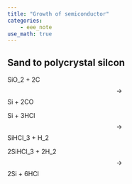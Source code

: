 ```yaml
---
title: "Growth of semiconductor"
categories:
    - eee_note
use_math: true
---
```


## Sand to polycrystal silcon

SiO_2 + 2C $$\rightarrow$$ Si + 2CO

Si + 3HCl $$\rightarrow$$ SiHCl_3 + H_2

2SiHCl_3 + 2H_2 $$\rightarrow$$ 2Si + 6HCl
